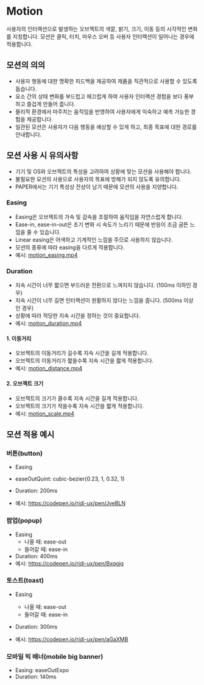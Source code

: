 # Motion

사용자의 인터랙션으로 발생하는 오브젝트의 색깔, 밝기, 크기, 이동 등의 시각적인 변화를 지칭합니다. 모션은 클릭, 터치, 마우스 오버 등 사용자 인터랙션이 일어나는 경우에 적용합니다.

## 모션의 의의

- 사용자 행동에 대한 명확한 피드백을 제공하여 제품을 직관적으로 사용할 수 있도록 돕습니다.
- 요소 간의 상태 변화를 부드럽고 매끄럽게 하여 사용자 인터랙션 경험을 보다 풍부하고 즐겁게 만들어 줍니다.
- 물리적 환경에서 마주치는 움직임을 반영하여 사용자에게 익숙하고 예측 가능한 경험을 제공합니다.
- 일관된 모션은 사용자가 다음 행동을 예상할 수 있게 하고, 최종 목표에 대한 경로를 안내합니다.

## 모션 사용 시 유의사항 

- 기기 및 OS와 오브젝트의 특성을 고려하여 상황에 맞는 모션을 사용해야 합니다. 
- 불필요한 모션의 사용으로 사용자의 목표에 방해가 되지 않도록 유의합니다.
- PAPER에서는 기기 특성상 잔상이 남기 때문에 모션의 사용을 지양합니다.

### Easing

- Easing은 오브젝트의 가속 및 감속을 조절하여 움직임을 자연스럽게 합니다.
- Ease-in, ease-in-out은 초기 변화 시 속도가 느리기 때문에 반응이 조금 굼뜬 느낌을 줄 수 있습니다.
- Linear easing은 어색하고 기계적인 느낌을 주므로 사용하지 않습니다.
- 모션의 종류에 따라 easing을 다르게 적용합니다.
- 예시: [motion_easing.mp4](https://ridicorp.atlassian.net/wiki/download/attachments/606077510/motion_easing.mp4?version=1&modificationDate=1526887762766&cacheVersion=1&api=v2)

### Duration

- 지속 시간이 너무 짧으면 부드러운 전환으로 느껴지지 않습니다. (100ms 이하인 경우)
- 지속 시간이 너무 길면 인터랙션이 원활하지 않다는 느낌을 줍니다. (500ms 이상인 경우)
- 상황에 따라 적당한 지속 시간을 정하는 것이 중요합니다.
- 예시: [motion_duration.mp4](https://ridicorp.atlassian.net/wiki/download/attachments/606077510/motion_duration.mp4?version=1&modificationDate=1526887496321&cacheVersion=1&api=v2)

#### 1. 이동거리

- 오브젝트의 이동거리가 길수록 지속 시간을 길게 적용합니다.
- 오브젝트의 이동거리가 짧을수록 지속 시간을 짧게 적용합니다.
- 예시: [motion_distance.mp4](https://ridicorp.atlassian.net/wiki/download/attachments/606077510/motion_distance.mp4?version=3&modificationDate=1527140007896&cacheVersion=1&api=v2)

#### 2. 오브젝트 크기

- 오브젝트의 크기가 클수록 지속 시간을 길게 적용합니다.
- 오브젝트의 크기가 작을수록 지속 시간을 짧게 적용합니다. 
- 예시: [motion_scale.mp4](https://ridicorp.atlassian.net/wiki/download/attachments/606077510/motion_scale.mp4?version=2&modificationDate=1526887741218&cacheVersion=1&api=v2)

## 모션 적용 예시

### 버튼(button)

-  Easing
  - easeOutQuint: cubic-bezier(0.23, 1, 0.32, 1)

- Duration: 200ms
- 예시: <https://codepen.io/ridi-ux/pen/JveBLN>

### 팝업(popup)

- Easing
  - 나올 때: ease-out
  - 들어갈 때: ease-in
- Duration: 400ms
- 예시: <https://codepen.io/ridi-ux/pen/Bxqgjq>

### 토스트(toast)

- Easing
  - 나올 때: ease-out
  - 들어갈 때: ease-in

- Duration: 300ms
- 예시: <https://codepen.io/ridi-ux/pen/aGaXMB>

### 모바일 빅 배너(mobile big banner)

- Easing: easeOutExpo
- Duration: 140ms